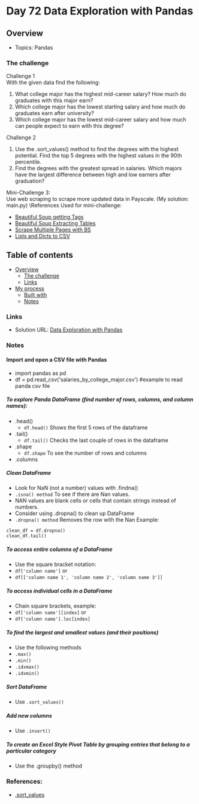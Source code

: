 # Day 72 Data Exploration with Pandas

## Overview

- Topics: Pandas

### The challenge

Challenge 1\
With the given data find the following:
1. What college major has the highest mid-career salary? How much do graduates with this major earn? 
2. Which college major has the lowest starting salary and how much do graduates earn after university?
3. Which college major has the lowest mid-career salary and how much can people expect to earn with this degree?

Challenge 2
1. Use the .sort_values() method to find the degrees with the highest potential. Find the top 5 degrees with the highest values in the 90th percentile. 
2. Find the degrees with the greatest spread in salaries. Which majors have the largest difference between high and low earners after graduation?

Mini-Challenge 3:\
Use web scraping to scrape more updated data in Payscale. (My solution: main.py) 
\References Used for mini-challenge:
- [Beautiful Soup getting Tags](https://www.geeksforgeeks.org/find-the-text-of-the-given-tag-using-beautifulsoup/)
- [Beautiful Soup Extracting Tables](https://www.pluralsight.com/guides/extracting-data-html-beautifulsoup)
- [Scrape Multiple Pages with BS](https://proxyway.com/knowledge-base/how-to-scrape-multiple-pages-using-beautifulsoup)
- [Lists and Dicts to CSV](https://blog.enterprisedna.co/how-to-write-a-list-to-csv-in-python/)

## Table of contents

- [Overview](#overview)
  - [The challenge](#the-challenge)
  - [Links](#links)
- [My process](#my-process)
  - [Built with](#built-with)
  - [Notes](#notes)

### Links

- Solution URL: [Data Exploration with Pandas](https://github.com/Mikerniker/100_Days_of_Python/tree/main/Day72)


### Notes

#### Import and open a CSV file with Pandas
- import pandas as pd
- df = pd.read_csv('salaries_by_college_major.csv') #example to read panda csv file

##### To explore Panda DataFrame (find number of rows, columns, and column names):
- .head()
  - ```df.head()``` Shows the first 5 rows of the dataframe
- .tail()
  - ```df.tail()```  Checks the last couple of rows in the dataframe
- .shape 
  - ```df.shape```  To see the number of rows and columns
- .columns

##### Clean DataFrame
- Look for NaN (not a number) values with .findna() 
- ```.isna() method``` To see if there are Nan values.
- NAN values are blank cells or cells that contain strings instead of numbers. 
- Consider using .dropna() to clean up DataFrame
-  ```.dropna() method``` Removes the row with the Nan
Example:
```
clean_df = df.dropna()
clean_df.tail()
```

##### To access entire columns of a DataFrame
- Use the square bracket notation: 
- ```df['column name']``` or
- ```df[['column name 1', 'column name 2', 'column name 3']]```

##### To access individual cells in a DataFrame
- Chain square brackets, example:
- ```df['column name'][index]``` or 
- ```df['column name'].loc[index]```

##### To find the largest and smallest values (and their positions)
- Use the following methods 
- ```.max()```
- ```.min()```
- ```.idxmax()```
- ```.idxmin()```

##### Sort DataFrame
- Use ```.sort_values()``` 

##### Add new columns
- Use ```.insert()```

##### To create an Excel Style Pivot Table by grouping entries that belong to a particular category
- Use the .groupby() method

### References:
- [.sort_values](https://pandas.pydata.org/pandas-docs/stable/reference/api/pandas.DataFrame.sort_values.html)